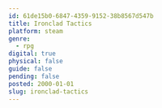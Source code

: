 ```yaml
---
id: 61de15b0-6847-4359-9152-38b8567d547b
title: Ironclad Tactics
platform: steam
genre:
  - rpg
digital: true
physical: false
guide: false
pending: false
posted: 2000-01-01
slug: ironclad-tactics
---
```

